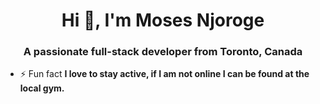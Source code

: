 <h1 align="center">Hi 👋, I'm Moses Njoroge</h1>
<h3 align="center">A passionate full-stack developer from Toronto, Canada</h3>

- ⚡ Fun fact **I love to stay active, if I am not online I can be found at the local gym.**

<!--<h3 align="left">Connect with me:</h3>-->
<!-- <a href="https://www.linkedin.com/in/moses-njoroge-a78b46127/" target="blank"><img align="center" src="https://raw.githubusercontent.com/rahuldkjain/github-profile-readme-generator/master/src/images/icons/Social/linked-in-alt.svg" alt="https://www.linkedin.com/in/moses-njoroge-a78b46127/" height="30" width="40" /></a>
</p> -->
